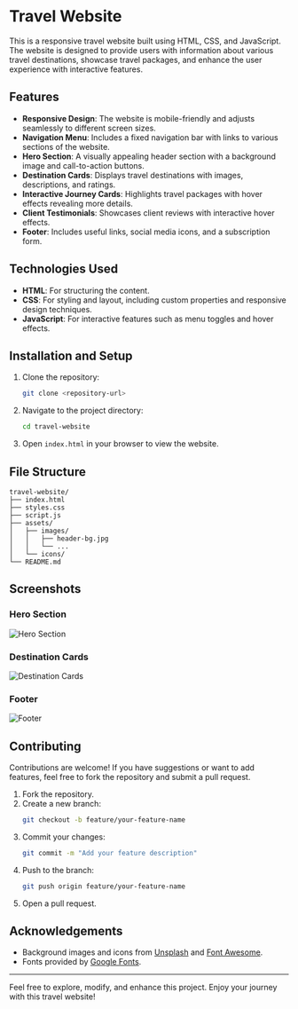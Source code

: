 # Travel Website

This is a responsive travel website built using HTML, CSS, and JavaScript. The website is designed to provide users with information about various travel destinations, showcase travel packages, and enhance the user experience with interactive features.

## Features

- **Responsive Design**: The website is mobile-friendly and adjusts seamlessly to different screen sizes.
- **Navigation Menu**: Includes a fixed navigation bar with links to various sections of the website.
- **Hero Section**: A visually appealing header section with a background image and call-to-action buttons.
- **Destination Cards**: Displays travel destinations with images, descriptions, and ratings.
- **Interactive Journey Cards**: Highlights travel packages with hover effects revealing more details.
- **Client Testimonials**: Showcases client reviews with interactive hover effects.
- **Footer**: Includes useful links, social media icons, and a subscription form.

## Technologies Used

- **HTML**: For structuring the content.
- **CSS**: For styling and layout, including custom properties and responsive design techniques.
- **JavaScript**: For interactive features such as menu toggles and hover effects.

## Installation and Setup

1. Clone the repository:
   ```bash
   git clone <repository-url>
   ```
2. Navigate to the project directory:
   ```bash
   cd travel-website
   ```
3. Open `index.html` in your browser to view the website.

## File Structure

```
travel-website/
├── index.html
├── styles.css
├── script.js
├── assets/
│   ├── images/
│   │   ├── header-bg.jpg
│   │   └── ...
│   └── icons/
└── README.md
```

## Screenshots

### Hero Section
![Hero Section](assets/screenshots/hero-section.png)

### Destination Cards
![Destination Cards](assets/screenshots/destination-cards.png)

### Footer
![Footer](assets/screenshots/footer.png)

## Contributing

Contributions are welcome! If you have suggestions or want to add features, feel free to fork the repository and submit a pull request.

1. Fork the repository.
2. Create a new branch:
   ```bash
   git checkout -b feature/your-feature-name
   ```
3. Commit your changes:
   ```bash
   git commit -m "Add your feature description"
   ```
4. Push to the branch:
   ```bash
   git push origin feature/your-feature-name
   ```
5. Open a pull request.

## Acknowledgements

- Background images and icons from [Unsplash](https://unsplash.com) and [Font Awesome](https://fontawesome.com).
- Fonts provided by [Google Fonts](https://fonts.google.com/).

---

Feel free to explore, modify, and enhance this project. Enjoy your journey with this travel website!
